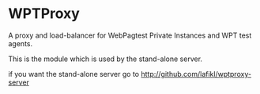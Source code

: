 WPTProxy
=========
A proxy and load-balancer for WebPagtest Private Instances and WPT test agents.

This is the module which is used by the stand-alone server.

if you want the stand-alone server go to
http://github.com/lafikl/wptproxy-server

